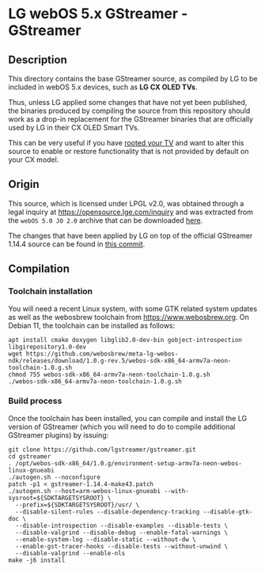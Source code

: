 LG webOS 5.x GStreamer - GStreamer
==================================

## Description

This directory contains the base GStreamer source, as compiled by LG to be
included in webOS 5.x devices, such as **LG CX OLED TVs**.

Thus, unless LG applied some changes that have not yet been published, the
binaries produced by compiling the source from this repository should work
as a drop-in replacement for the GStreamer binaries that are officially used
by LG in their CX OLED Smart TVs.

This can be very useful if you have [rooted your TV](https://github.com/RootMyTV/RootMyTV.github.io/issues/85#issuecomment-1295058979)
and want to alter this source to enable or restore functionality that is
not provided by default on your CX model.

## Origin

This source, which is licensed under LPGL v2.0, was obtained through a legal
inquiry at https://opensource.lge.com/inquiry and was extracted from the
`webOS 5.0 JO 2.0` archive that can be downloaded [here](http://opensource.lge.com/product/list?page=&ctgr=005&subCtgr=006&keyword=OLED65CX5LB).

The changes that have been applied by LG on top of the official GStreamer
1.14.4 source can be found in [this commit](https://github.com/lgstreamer/gstreamer/commit/ad983a88323edddcb1b4236076ce56c9850632dc).

## Compilation

### Toolchain installation

You will need a recent Linux system, with some GTK related system updates as
well as the webosbrew toolchain from https://www.webosbrew.org. On Debian 11,
the toolchain can be installed as follows:

```
apt install cmake doxygen libglib2.0-dev-bin gobject-introspection libgirepository1.0-dev
wget https://github.com/webosbrew/meta-lg-webos-ndk/releases/download/1.0.g-rev.5/webos-sdk-x86_64-armv7a-neon-toolchain-1.0.g.sh
chmod 755 webos-sdk-x86_64-armv7a-neon-toolchain-1.0.g.sh
./webos-sdk-x86_64-armv7a-neon-toolchain-1.0.g.sh
```

### Build process

Once the toolchain has been installed, you can compile and install the
LG version of GStreamer (which you will need to do to compile additional 
GStreamer plugins) by issuing:

```
git clone https://github.com/lgstreamer/gstreamer.git
cd gstreamer
. /opt/webos-sdk-x86_64/1.0.g/environment-setup-armv7a-neon-webos-linux-gnueabi
./autogen.sh --noconfigure
patch -p1 < gstreamer-1.14.4-make43.patch
./autogen.sh --host=arm-webos-linux-gnueabi --with-sysroot=${SDKTARGETSYSROOT} \
  --prefix=${SDKTARGETSYSROOT}/usr/ \
  --disable-silent-rules --disable-dependency-tracking --disable-gtk-doc \
  --disable-introspection --disable-examples --disable-tests \
  --disable-valgrind --disable-debug --enable-fatal-warnings \
  --enable-system-log --disable-static --without-dw \
  --enable-gst-tracer-hooks --disable-tests --without-unwind \
  --disable-valgrind --enable-nls
make -j6 install
```